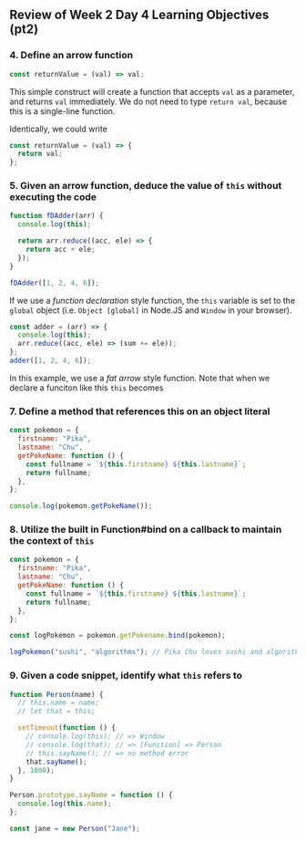 ## Review of Week 2 Day 4 Learning Objectives (pt2)

### 4. Define an arrow function

```js
const returnValue = (val) => val;
```

This simple construct will create a function that accepts `val` as a parameter, and returns `val` immediately. We do not need to type `return val`, because this is a single-line function.

Identically, we could write

```js
const returnValue = (val) => {
  return val;
};
```

### 5. Given an arrow function, deduce the value of `this` without executing the code

```js
function fDAdder(arr) {
  console.log(this);

  return arr.reduce((acc, ele) => {
    return acc + ele;
  });
}

fDAdder([1, 2, 4, 6]);
```

If we use a _function declaration_ style function, the `this` variable is set to the `global` object (i.e. `Object [global]` in Node.JS and `Window` in your browser).

```js
const adder = (arr) => {
  console.log(this);
  arr.reduce((acc, ele) => (sum += ele));
};
adder([1, 2, 4, 6]);
```

In this example, we use a _fat arrow_ style function. Note that when we declare a funciton like this `this` becomes

### 7. Define a method that references this on an object literal

```js
const pokemon = {
  firstname: "Pika",
  lastname: "Chu",
  getPokeName: function () {
    const fullname = `${this.firstname} ${this.lastname}`;
    return fullname;
  },
};

console.log(pokemon.getPokeName());
```

### 8. Utilize the built in Function#bind on a callback to maintain the context of `this`

```js
const pokemon = {
  firstname: "Pika",
  lastname: "Chu",
  getPokeName: function () {
    const fullname = `${this.firstname} ${this.lastname}`;
    return fullname;
  },
};

const logPokemon = pokemon.getPokename.bind(pokemon);

logPokemon("sushi", "algorithms"); // Pika Chu loves sushi and algorithms
```

### 9. Given a code snippet, identify what `this` refers to

```js
function Person(name) {
  // this.name = name;
  // let that = this;

  setTimeout(function () {
    // console.log(this); // => Window
    // console.log(that); // => [Function] => Person
    // this.sayName(); // => no method error
    that.sayName();
  }, 1000);
}

Person.prototype.sayName = function () {
  console.log(this.name);
};

const jane = new Person("Jane");
```
